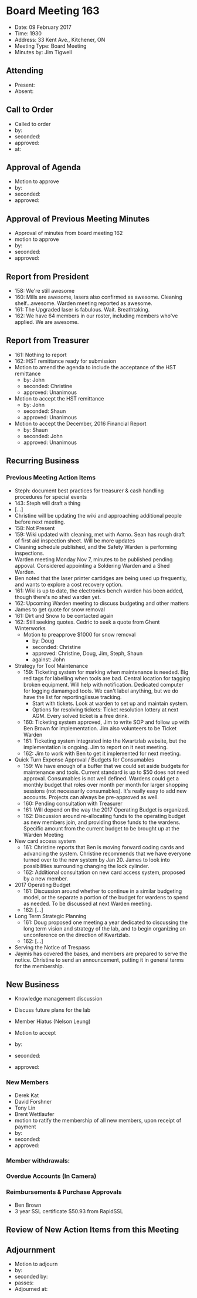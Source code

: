 # Board Meeting 163

* Date: 09 February 2017
* Time: 1930
* Address: 33 Kent Ave., Kitchener, ON
* Meeting Type: Board Meeting
* Minutes by: Jim Tigwell

## Attending
* Present: 
* Absent: 

## Call to Order
* Called to order
 * by: 
 * seconded: 
 * approved: 
 * at:

## Approval of Agenda
* Motion to approve
 * by: 
 * seconded: 
 * approved: 

## Approval of Previous Meeting Minutes
* Approval of minutes from board meeting 162
 * motion to approve
 * by: 
 * seconded: 
 * approved: 
 

## Report from President
* 158: We're still awesome
* 160: Mills are awesome, lasers also confirmed as awesome. Cleaning shelf...awesome. Warden meeting reported as awesome.
* 161: The Upgraded laser is fabulous. Wait. Breathtaking.
* 162: We have 64 members in our roster, including members who've applied. We are awesome.

## Report from Treasurer
* 161: Nothing to report
* 162: HST remittance ready for submission
 * Motion to amend the agenda to include the acceptance of the HST remittance
   * by: John
   * seconded: Christine
   * approved: Unanimous
 * Motion to accept the HST remittance
   * by: John
   * seconded: Shaun
   * approved: Unanimous
 * Motion to accept the December, 2016 Financial Report
   * by: Shaun
   * seconded: John
   * approved: Unanimous

## Recurring Business

### Previous Meeting Action Items
* Steph: document best practices for treasurer & cash handling procedures for special events
 * 143: Steph will draft a thing
 * [...]
* Christine will be updating the wiki and approaching additional people before next meeting.
 * 158: Not Present
 * 159: Wiki updated with cleaning, met with Aarno. Sean has rough draft of first aid inspection sheet. Will be more updates
 * Cleaning schedule published, and the Safety Warden is performing inspections. 
  * Warden meeting Monday Nov 7, minutes to be published pending appoval. Considered appointing a Soldering Warden and a Shed Warden. 
  * Ben noted that the laser printer cartidges are being used up frequently, and wants to explore a cost recovery option.
 * 161: Wiki is up to date, the electronics bench warden has been added, though there's no shed warden yet. 
 * 162: Upcoming Warden meeting to discuss budgeting and other matters
* James to get quote for snow removal
 * 161: Dirt and Snow to be contacted again
 * 162: Still seeking quotes. Cedric to seek a quote from Ghent Winterworks
   * Motion to preapprove $1000 for snow removal
     * by: Doug
     * seconded: Christine
     * approved: Christine, Doug, Jim, Steph, Shaun
     * against: John
* Strategy for Tool Maintenance
    * 159: Ticketing system for marking when maintenance is needed. Big red tags for labelling when tools are bad. Central location for tagging broken equipment. Will help with notification. Dedicated computer for logging damamged tools. We can't label anything, but we do have the list for reporting/issue tracking.
      * Start with tickets. Look at warden to set up and maintain system.
      * Options for resolving tickets: Ticket resolution lottery at next AGM. Every solved ticket is a free drink.
    * 160: Ticketing system approved, Jim to write SOP and follow up with Ben Brown for implementation. Jim also volunteers to be Ticket Warden
    * 161: Ticketing system integrated into the Kwartzlab website, but the implementation is ongoing. Jim to report on it next meeting. 
    * 162: Jim to work with Ben to get it implemented for next meeting.
* Quick Turn Expense Approval / Budgets for Consumables
    * 159: We have enough of a buffer that we could set aside budgets for maintenance and tools. Current standard is up to $50 does not need approval. Consumables is not well defined. Wardens could get a monthly budget that roles over month per month for larger shopping sessions (not necessarily consumables). It's really easy to add new accounts. Projects can always be pre-approved as well.
    * 160: Pending consultation with Treasurer
    * 161: Will depend on the way the 2017 Operating Budget is organized. 
    * 162: Discussion around re-allocating funds to the operating budget as new members join, and providing those funds to the wardens. Specific amount from the current budget to be brought up at the Warden Meeting
* New card access system
    * 161: Christine reports that Ben is moving forward coding cards and advancing the system. Christine recommends that we have everyone turned over to the new system by Jan 20. James to look into possibilities surrounding changing the lock cylinder.
    * 162: Additional consultation on new card access system, proposed by a new member.
* 2017 Operating Budget
    * 161: Discussion around whether to continue in a similar budgeting model, or the separate a portion of the budget for wardens to spend as needed. To be discussed at next Warden meeting. 
    * 162: [...]
* Long Term Strategic Planning
    * 161: Doug proposed one meeting a year dedicated to discussing the long term vision and strategy of the lab, and to begin organizing an unconference on the direction of Kwartzlab.
    * 162: [...]
* Serving the Notice of Trespass
 * Jaymis has covered the bases, and members are prepared to serve the notice. Christine to send an announcement, putting it in general terms for the membership.

## New Business
 * Knowledge management discussion
 * Discuss future plans for the lab

* Member Hiatus (Nelson Leung)
 * Motion to accept
  * by: 
  * seconded: 
  * approved: 

### New Members
 * Derek Kat
 * David Forshner
 * Tony Lin
 * Brent Wettlaufer
  * motion to ratify the membership of all new members, upon receipt of payment
   * by: 
   * seconded: 
   * approved: 

### Member withdrawals:


### Overdue Accounts (In Camera)

### Reimbursements & Purchase Approvals

 * Ben Brown
  * 3 year SSL certificate $50.93 from RapidSSL

## Review of New Action Items from this Meeting


## Adjournment
* Motion to adjourn
 * by: 
 * seconded by: 
 * passes: 
* Adjourned at: 
